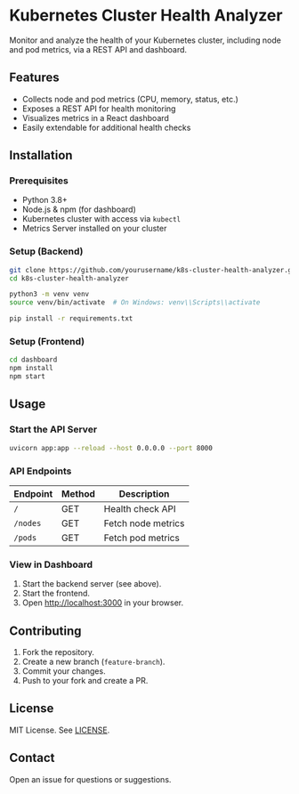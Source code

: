 # Kubernetes Cluster Health Analyzer

Monitor and analyze the health of your Kubernetes cluster, including node and pod metrics, via a REST API and dashboard.

## Features

- Collects node and pod metrics (CPU, memory, status, etc.)
- Exposes a REST API for health monitoring
- Visualizes metrics in a React dashboard
- Easily extendable for additional health checks

## Installation

### Prerequisites

- Python 3.8+
- Node.js & npm (for dashboard)
- Kubernetes cluster with access via `kubectl`
- Metrics Server installed on your cluster

### Setup (Backend)

```sh
git clone https://github.com/yourusername/k8s-cluster-health-analyzer.git
cd k8s-cluster-health-analyzer

python3 -m venv venv
source venv/bin/activate  # On Windows: venv\\Scripts\\activate

pip install -r requirements.txt
```

### Setup (Frontend)

```sh
cd dashboard
npm install
npm start
```

## Usage

### Start the API Server

```sh
uvicorn app:app --reload --host 0.0.0.0 --port 8000
```

### API Endpoints

| Endpoint  | Method | Description |
|-----------|--------|-------------|
| `/`       | GET    | Health check API |
| `/nodes`  | GET    | Fetch node metrics |
| `/pods`   | GET    | Fetch pod metrics |

### View in Dashboard

1. Start the backend server (see above).
2. Start the frontend.
3. Open [http://localhost:3000](http://localhost:3000) in your browser.

## Contributing

1. Fork the repository.
2. Create a new branch (`feature-branch`).
3. Commit your changes.
4. Push to your fork and create a PR.

## License

MIT License. See [LICENSE](LICENSE).

## Contact

Open an issue for questions or suggestions.